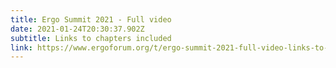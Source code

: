 ```yaml
---
title: Ergo Summit 2021 - Full video
date: 2021-01-24T20:30:37.902Z
subtitle: Links to chapters included
link: https://www.ergoforum.org/t/ergo-summit-2021-full-video-links-to-chapters-included/559
---
```

